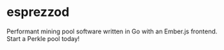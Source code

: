 # esprezzod
Performant mining pool software written in Go with an Ember.js frontend. Start a Perkle pool today!
